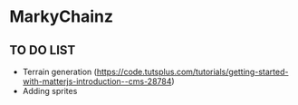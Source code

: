 # MarkyChainz
 
## TO DO LIST
- Terrain generation (https://code.tutsplus.com/tutorials/getting-started-with-matterjs-introduction--cms-28784)
- Adding sprites